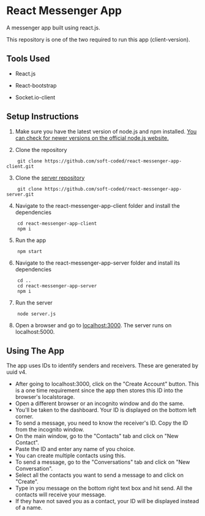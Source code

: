 # React Messenger App

A messenger app built using react.js.

This repository is one of the two required to run this app (client-version).


## Tools Used

* React.js

* React-bootstrap

* Socket.io-client



## Setup Instructions

1. Make sure you have the latest version of node.js and npm installed. [You can check for newer versions on the official node.js website.](https://nodejs.org/en/)

2. Clone the repository

```
    git clone https://github.com/soft-coded/react-messenger-app-client.git
```
3. Clone the [server repository](https://github.com/soft-coded/react-messenger-app-server)

```
    git clone https://github.com/soft-coded/react-messenger-app-server.git
```
4. Navigate to the react-messenger-app-client folder and install the dependencies

```
    cd react-messenger-app-client
    npm i
```    
5. Run the app

```
    npm start
 ``` 
6. Navigate to the react-messenger-app-server folder and install its dependencies

```
    cd ..
    cd react-messenger-app-server
    npm i
```    
7. Run the server

```
    node server.js
``` 
8. Open a browser and go to [localhost:3000](http://localhost:3000). The server runs on localhost:5000.

## Using The App
The app uses IDs to identify senders and receivers. These are generated by uuid v4.
* After going to localhost:3000, click on the "Create Account" button. This is a one time requirement since the app then stores this ID into the browser's localstorage.
* Open a different browser or an incognito window and do the same.
* You'll be taken to the dashboard. Your ID is displayed on the bottom left corner.
* To send a message, you need to know the receiver's ID. Copy the ID from the incognito window.
* On the main window, go to the "Contacts" tab and click on "New Contact".
* Paste the ID and enter any name of you choice. 
* You can create multiple contacts using this.
* To send a message, go to the "Conversations" tab and click on "New Conversation".
* Select all the contacts you want to send a message to and click on "Create".
* Type in you message on the bottom right text box and hit send. All the contacts will receive your message.
* If they have not saved you as a contact, your ID will be displayed instead of a name.
